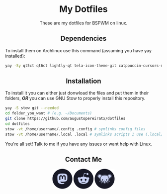 <h1 align="center">My Dotfiles</h1>

<p align="center">These are my dotfiles for BSPWM on linux.</p>

<h2 align="center"> Dependencies </h2>

To install them on Archlinux use this command (assuming you have yay installed):
```bash
yay -Sy qt5ct qt6ct lightly-qt tela-icon-theme-git catppuccin-cursors-mocha catppuccin-gtk-theme-mocha nwg-look picom qutebrowser network-manager-applet pavucontrol pamixer dunst micro neovim btop
```
<h2 align="center"> Installation </h2>
To install it you can either just donwload the files and put them in their folders, <b><i>OR</i></b> you can use GNU Stow to properly install this repository.

```bash
yay -S stow git --needed
cd folder_you_want # (e.g. ~/Documents)
git clone https://github.com/augustopereiratx/dotfiles
cd dotfiles
stow -vt /home/username/.config .config # symlinks config files
stow -vt /home/username/.local .local # symlinks scripts I use (.local/bin)
```
You're all set! Talk to me if you have any issues or want help with Linux.

<h2 align="center"> Contact Me </h2>
<p align="center">
  <a href="https://mastodon.social/@augustotx"><img src="assets/social/macchiato_mastodon.svg" width="64" height="64" alt="Mastodon Logo"/></a>
  <a href="https://reddit.com/u/AugustBrasilien"><img src="assets/social/macchiato_reddit.svg" width="64" height="64" alt="Reddit Logo"/></a>
  <a href="https://lemmygrad.ml/u/augusto"><img src="assets/social/macchiato_lemmy.svg" width="64" height="64" alt="Lemmy Logo"/></a>
</p>
